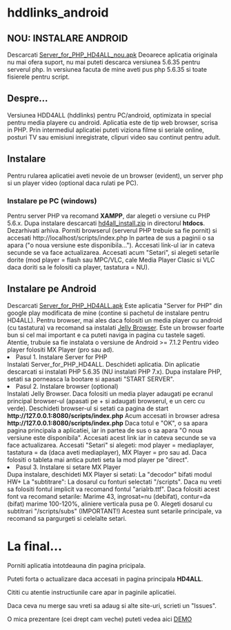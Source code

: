 # hddlinks_android
<h2>NOU: INSTALARE ANDROID</h2>
Descarcati <a href="https://www.mediafire.com/file/6mnyumjp0e9xhqj/Server_for_PHP_HD4ALL_nou.apk/file">Server_for_PHP_HD4ALL_nou.apk</a>
Deoarece aplicatia originala nu mai ofera suport, nu mai puteti descarca versiunea 5.6.35 pentru serverul php.
In versiunea facuta de mine aveti pus php 5.6.35 si toate fisierele pentru script.

<h2>Despre...</h2>
Versiunea HDD4ALL (hddlinks) pentru PC/android, optimizata in special pentru media playere cu android.
Aplicatia este de tip web browser, scrisa in PHP.
Prin intermediul aplicatiei puteti viziona filme si seriale online, posturi TV sau emisiuni inregistrate, clipuri video sau continut pentru adult.

<h2>Instalare</h2>
Pentru rularea aplicatiei aveti nevoie de un browser (evident), un server php si un player video (optional daca rulati pe PC).
<h3>Instalare pe PC (windows)</h3>
Pentru server PHP va recomand <b>XAMPP</b>, dar alegeti o versiune cu PHP 5.6.x.
Dupa instalare descarcati <a href="https://www.mediafire.com/file/eqx6vwyq6d2y5ya/hd4all_install.zip/file">hd4all_install.zip</a> in directorul <b>htdocs</b>.
Dezarhivati arhiva. Porniti browserul (serverul PHP trebuie sa fie pornit) si accesati http://localhost/scripts/index.php
In partea de sus a paginii o sa apara ("o noua versiune este disponibila..."). Accesati link-ul iar in cateva secunde se va face actualizarea.
Accesati acum "Setari", si alegeti setarile dorite (mod player = flash sau MPC/VLC, cale Media Player Clasic si VLC daca doriti sa le folositi ca player, tastatura = NU).

<h2>Instalare pe Android</h2>
Descarcati <a href="https://www.mediafire.com/file/hmdf5browqibf2t/Server_for_PHP_HD4ALL.apk/file">Server_for_PHP_HD4ALL.apk</a>
Este aplicatia "Server for PHP" din google play modificata de mine (contine si pachetul de instalare pentru HD4ALL).
Pentru browser, mai ales daca folositi un media player cu android (cu tastatura) va recomand sa instalati <a href="https://www.mediafire.com/file/tyt33k5vqisacil/org.lineageos.jelly.apk/file">Jelly Browser</a>.
Este un browser foarte bun si cel mai important e ca puteti naviga in pagina cu tastele sageti. Atentie, trubuie sa fie instalata o versiune de Android >= 7.1.2
Pentru video player folositi MX Player (pro sau ad).

<li>Pasul 1. Instalare Server for PHP</li>
Instalati Server_for_PHP_HD4ALL. Deschideti aplicatia. Din aplicatie descarcati si instalati PHP 5.6.35 (NU instalati PHP 7.x).
Dupa instalare PHP, setati sa porneasca la bootare si apasati "START SERVER".
<li>Pasul 2. Instalare browser (optional)</li>
Instalati Jelly Browser. Daca folositi un media player adaugati pe ecranul principal browser-ul (apasati pe + si adaugati browserul, e un cerc cu verde).
Deschideti browser-ul si setati ca pagina de start <b>http://127.0.0.1:8080/scripts/index.php</b>
Acum accesati in browser adresa <b>http://127.0.0.1:8080/scripts/index.php</b>
Daca totul e "OK", o sa apara pagina principala a aplicatiei, iar in partea de sus o sa apara "O noua versiune este disponibila".
Accesati acest link iar in cateva secunde se va face actualizarea.
Accesati "Setari" si alegeti: mod player = mediaplayer, tastatura = da (daca aveti mediaplayer), MX Player = pro sau ad.
Daca folositi o tableta mai antica puteti seta la mod player pe "direct".

<li>Pasul 3. Instalare si setare MX Player</li>
Dupa instalare, deschideti MX Player si setati:
La "decodor" bifati modul HW+
La "subtitrare":
La dosarul cu fonturi selectati "/scripts". Daca nu vreti sa folositi fontul implicit va recomand fontul "arialrb.ttf". 
Daca folositi acest font va recomand setarile: 
Marime 43, ingrosat=nu (debifat), contur=da (bifat) marime 100-120%, aliniere verticala pusa pe 0.
Alegeti dosarul cu subtitrari "/scripts/subs" (IMPORTANT!)
Acestea sunt setarile principale, va recomand sa pargurgeti si celelalte setari.

<h1>La final...</h1>
<p>Porniti aplicatia intotdeauna din pagina pricipala.</p>
<p>Puteti forta o actualizare daca accesati in pagina principala <b>HD4ALL</b>.</p>
<p>Cititi cu atentie instructiunile care apar in paginile aplicatiei.</p>

<p>Daca ceva nu merge sau vreti sa adaug si alte site-uri, scrieti un "Issues".</p>
<p>O mica prezentare (cei drept cam veche) puteti vedea aici <a href="https://www.youtube.com/watch?v=n-63D3K00oY">DEMO</a></p>
